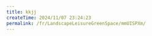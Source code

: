 ```yaml
---
title: kkjj
createTime: 2024/11/07 23:24:23
permalink: /fr/LandscapeLeisureGreenSpace/mmUISPXm/
---
```

